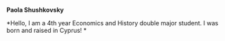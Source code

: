 **Paola Shushkovsky**

*Hello, I am a 4th year Economics and History double major student. I was born and raised in Cyprus!  *